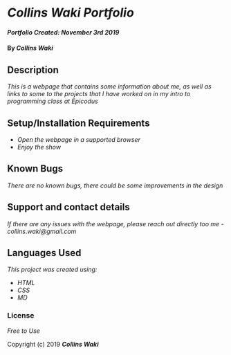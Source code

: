 # _Collins Waki Portfolio_

#### _Portfolio Created: November 3rd 2019_

#### By _**Collins Waki**_

## Description
_This is a webpage that contains some information about me, as well as links to some to the projects that I have worked on in my intro to programming class at Epicodus_

## Setup/Installation Requirements

* _Open the webpage in a supported browser_
* _Enjoy the show_

## Known Bugs

_There are no known bugs, there could be some improvements in the design_

## Support and contact details

_If there are any issues with the webpage, please reach out directly too me - collins.waki@gmail.com_

## Languages Used

_This project was created using:_
* _HTML_
* _CSS_
* _MD_

### License

*Free to Use*

Copyright (c) 2019 **_Collins Waki_**
